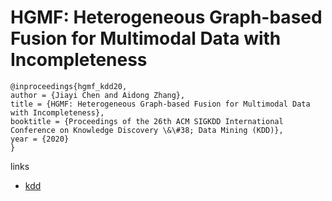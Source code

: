 # HGMF: Heterogeneous Graph-based Fusion for Multimodal Data with Incompleteness

```
@inproceedings{hgmf_kdd20,
author = {Jiayi Chen and Aidong Zhang},
title = {HGMF: Heterogeneous Graph-based Fusion for Multimodal Data with Incompleteness},
booktitle = {Proceedings of the 26th ACM SIGKDD International Conference on Knowledge Discovery \&\#38; Data Mining (KDD)},
year = {2020}
}
```

links
- [kdd](https://www.kdd.org/kdd2020/accepted-papers/view/hgmf-heterogeneous-graph-based-fusion-for-multimodal-data-with-incompletene)
